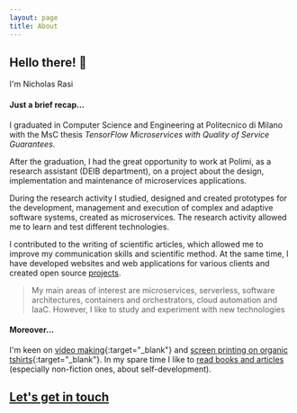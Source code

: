 ```yaml
---
layout: page
title: About
---
```


## Hello there! 👋
I'm Nicholas Rasi

#### Just a brief recap...

I graduated in Computer Science and Engineering at Politecnico di Milano with the MsC thesis *TensorFlow Microservices with Quality of Service Guarantees*.

After the graduation, I had the great opportunity to work at Polimi, as a research assistant (DEIB department), on a project about the design, implementation and maintenance of microservices applications.

During the research activity I studied, designed and created prototypes for the development, management and execution of complex and adaptive software systems, created as microservices. The research activity allowed me to learn and test different technologies.

I contributed to the writing of scientific articles, which allowed me to improve my communication skills and scientific method. At the same time, I have developed websites and web applications for various clients and created open source [projects](/projects).

> My main areas of interest are microservices, serverless, software architectures, containers and orchestrators, cloud automation and IaaC. However, I like to study and experiment with new technologies 

#### Moreover...
I'm keen on [video making](https://rhvideo.it/){:target="_blank"} and [screen printing on organic tshirts](http://www.respectshirts.it/){:target="_blank"}. In my spare time I like to [read books and articles](/reading-list) (especially non-fiction ones, about self-development).

<h2 class="button-primary">
	<a href="/contact">Let's get in touch</a>
</h2>
